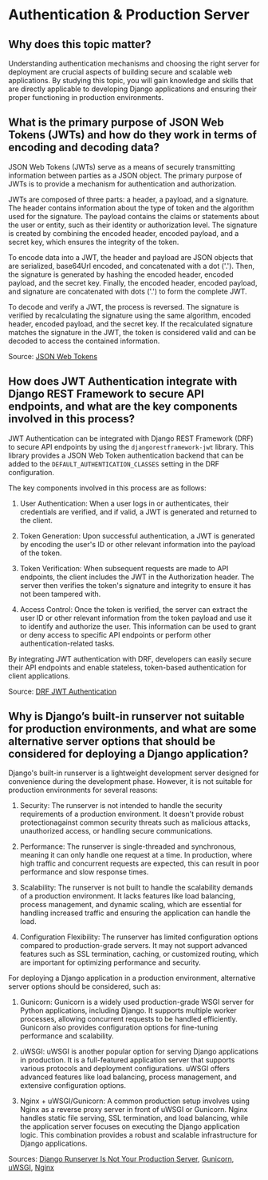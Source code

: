 # Authentication & Production Server

## Why does this topic matter?
Understanding authentication mechanisms and choosing the right server for deployment are crucial aspects of building secure and scalable web applications. By studying this topic, you will gain knowledge and skills that are directly applicable to developing Django applications and ensuring their proper functioning in production environments.

## What is the primary purpose of JSON Web Tokens (JWTs) and how do they work in terms of encoding and decoding data?

JSON Web Tokens (JWTs) serve as a means of securely transmitting information between parties as a JSON object. The primary purpose of JWTs is to provide a mechanism for authentication and authorization. 

JWTs are composed of three parts: a header, a payload, and a signature. The header contains information about the type of token and the algorithm used for the signature. The payload contains the claims or statements about the user or entity, such as their identity or authorization level. The signature is created by combining the encoded header, encoded payload, and a secret key, which ensures the integrity of the token.

To encode data into a JWT, the header and payload are JSON objects that are serialized, base64Url encoded, and concatenated with a dot ('.'). Then, the signature is generated by hashing the encoded header, encoded payload, and the secret key. Finally, the encoded header, encoded payload, and signature are concatenated with dots ('.') to form the complete JWT.

To decode and verify a JWT, the process is reversed. The signature is verified by recalculating the signature using the same algorithm, encoded header, encoded payload, and the secret key. If the recalculated signature matches the signature in the JWT, the token is considered valid and can be decoded to access the contained information.

Source: [JSON Web Tokens](https://jwt.io/introduction/)

## How does JWT Authentication integrate with Django REST Framework to secure API endpoints, and what are the key components involved in this process?

JWT Authentication can be integrated with Django REST Framework (DRF) to secure API endpoints by using the `djangorestframework-jwt` library. This library provides a JSON Web Token authentication backend that can be added to the `DEFAULT_AUTHENTICATION_CLASSES` setting in the DRF configuration.

The key components involved in this process are as follows:

1. User Authentication: When a user logs in or authenticates, their credentials are verified, and if valid, a JWT is generated and returned to the client.

2. Token Generation: Upon successful authentication, a JWT is generated by encoding the user's ID or other relevant information into the payload of the token.

3. Token Verification: When subsequent requests are made to API endpoints, the client includes the JWT in the Authorization header. The server then verifies the token's signature and integrity to ensure it has not been tampered with.

4. Access Control: Once the token is verified, the server can extract the user ID or other relevant information from the token payload and use it to identify and authorize the user. This information can be used to grant or deny access to specific API endpoints or perform other authentication-related tasks.

By integrating JWT authentication with DRF, developers can easily secure their API endpoints and enable stateless, token-based authentication for client applications.

Source: [DRF JWT Authentication](https://jpadilla.github.io/django-rest-framework-jwt/)

## Why is Django’s built-in runserver not suitable for production environments, and what are some alternative server options that should be considered for deploying a Django application?

Django's built-in runserver is a lightweight development server designed for convenience during the development phase. However, it is not suitable for production environments for several reasons:

1. Security: The runserver is not intended to handle the security requirements of a production environment. It doesn't provide robust protectionagainst common security threats such as malicious attacks, unauthorized access, or handling secure communications.

2. Performance: The runserver is single-threaded and synchronous, meaning it can only handle one request at a time. In production, where high traffic and concurrent requests are expected, this can result in poor performance and slow response times.

3. Scalability: The runserver is not built to handle the scalability demands of a production environment. It lacks features like load balancing, process management, and dynamic scaling, which are essential for handling increased traffic and ensuring the application can handle the load.

4. Configuration Flexibility: The runserver has limited configuration options compared to production-grade servers. It may not support advanced features such as SSL termination, caching, or customized routing, which are important for optimizing performance and security.

For deploying a Django application in a production environment, alternative server options should be considered, such as:

1. Gunicorn: Gunicorn is a widely used production-grade WSGI server for Python applications, including Django. It supports multiple worker processes, allowing concurrent requests to be handled efficiently. Gunicorn also provides configuration options for fine-tuning performance and scalability.

2. uWSGI: uWSGI is another popular option for serving Django applications in production. It is a full-featured application server that supports various protocols and deployment configurations. uWSGI offers advanced features like load balancing, process management, and extensive configuration options.

3. Nginx + uWSGI/Gunicorn: A common production setup involves using Nginx as a reverse proxy server in front of uWSGI or Gunicorn. Nginx handles static file serving, SSL termination, and load balancing, while the application server focuses on executing the Django application logic. This combination provides a robust and scalable infrastructure for Django applications.


Sources: [Django Runserver Is Not Your Production Server](https://vsupalov.com/django-runserver-in-production/), [Gunicorn](https://gunicorn.org/), [uWSGI](https://uwsgi-docs.readthedocs.io/en/latest/), [Nginx](https://www.nginx.com/)
